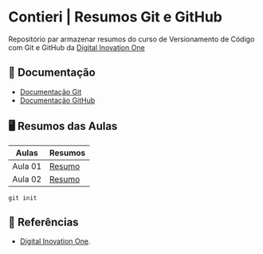 # Contieri | Resumos Git e GitHub

Repositório par armazenar resumos do curso de Versionamento de Código com Git e GitHub da [Digital Inovation One](https://www.dio.me/)

## 📝 Documentação
- [Documentação Git](https://git-scm.com/doc)
- [Documentação GitHub](https://docs.github.com/pt)

## 🖥️ Resumos das Aulas

| Aulas | Resumos |
| ------|---------|
| Aula 01 | [Resumo]() |
| Aula 02 | [Resumo]() |

```
git init
```

## 🔎 Referências
- [Digital Inovation One]().
